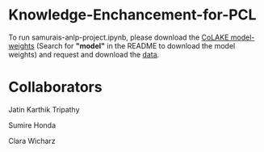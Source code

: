# Knowledge-Enchancement-for-PCL

To run samurais-anlp-project.ipynb, please download the [CoLAKE model-weights](https://github.com/txsun1997/CoLAKE) (Search for **"model"** in the README to download the model weights) and request and download the [data](https://github.com/Perez-AlmendrosC/dontpatronizeme). 

# Collaborators
Jatin Karthik Tripathy 

Sumire Honda

Clara Wicharz
